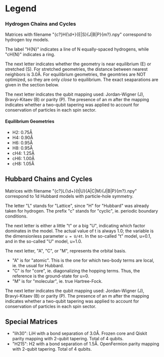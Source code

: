 # Legend

### Hydrogen Chains and Cycles
Matrices with filename "{c?}H{\d+}{E|S}{J|B|P}{m?}.npy" correspond to hydrogen toy models.

The label "H{N}" indicates a line of N equally-spaced hydrogens,
    while  "cH{N}" indicates a ring.

The next letter indicates whether the geometry is near equilibrium (E) or stretched (S).
For stretched geometries, the distance between nearest neighbors is 3.0Å.
For equilibrium geometries, the geomtries are NOT optimized, so they are only _close_ to equilibrium.
The exact seaparations are given in the section below.

The next letter indicates the qubit mapping used:
    Jordan-Wigner (J), Bravyi-Kitaev (B) or parity (P).
The presence of an m after the mapping indicates whether a two-qubit tapering was applied
    to account for conservation of particles in each spin sector.

#### Equilibrium Geometries
- H2: 0.75Å
- H4: 0.90Å
- H6: 0.95Å
- H8: 0.95Å
- cH4: 1.25Å
- cH6: 1.00Å
- cH8: 1.05Å

## Hubbard Chains and Cycles
Matrices with filename "{c?}L{\d+}{t|U}{A|C|M}{J|B|P}{m?}.npy"
    correspond to 1d Hubbard models with particle-hole symmetry.

The letter "L" stands for "Lattice", since "H" for "Hubbard" was already taken for hydrogen.
The prefix "c" stands for "cyclic", ie. periodic boundary conditions.

The next letter is either a little "t" or a big "U",
    indicating which factor dominates in the model.
The actual value of t is always 1.0; the variable is the dimensionless parameter `u = U/4t`.
In the so-called "t" model, u=0.1, and in the so-called "U" model, u=1.0.

The next letter, "A", "C", or "M", represents the orbital basis.
- "A" is for "atomic". This is the one for which two-body terms are local, ie. the usual for Hubbard.
- "C" is for "core", ie. diagonalizing the hopping terms. Thus, the reference is the ground-state for u=0.
- "M" is for "molecular", ie. true Hartree-Fock.

The next letter indicates the qubit mapping used:
    Jordan-Wigner (J), Bravyi-Kitaev (B) or parity (P).
The presence of an m after the mapping indicates whether a two-qubit tapering was applied
    to account for conservation of particles in each spin sector.


## Special Matrices
- "lih30": LiH with a bond separation of 3.0Å.
    Frozen core and Qiskit parity mapping with 2-qubit tapering. Total of 4 qubits.
- "H215": H2 with a bond separation of 1.5Å.
    OpenFermion parity mapping with 2-qubit tapering. Total of 4 qubits.